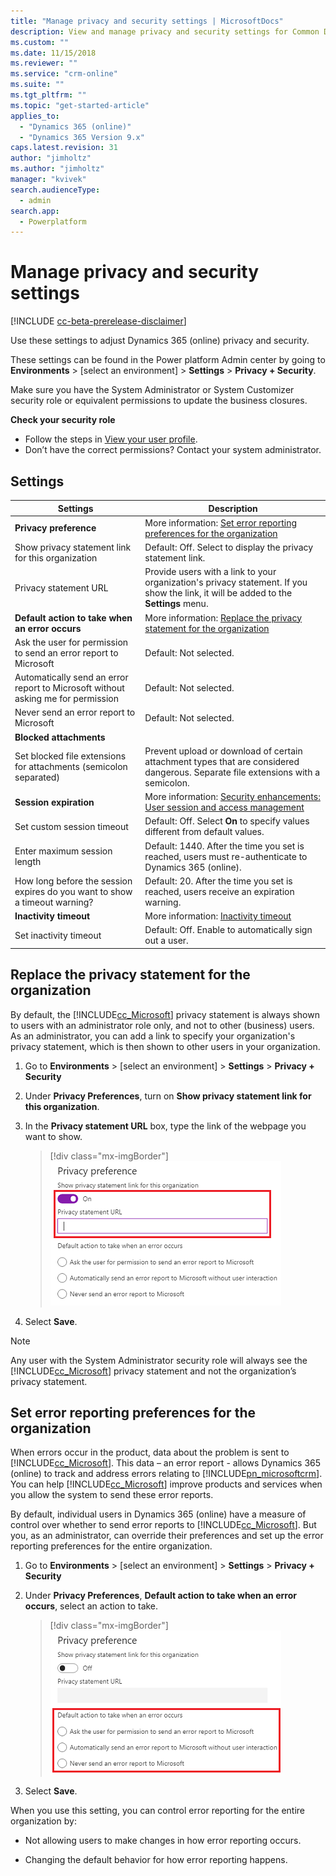 ```yaml
---
title: "Manage privacy and security settings | MicrosoftDocs"
description: View and manage privacy and security settings for Common Data Service for Apps.
ms.custom: ""
ms.date: 11/15/2018
ms.reviewer: ""
ms.service: "crm-online"
ms.suite: ""
ms.tgt_pltfrm: ""
ms.topic: "get-started-article"
applies_to: 
  - "Dynamics 365 (online)"
  - "Dynamics 365 Version 9.x"
caps.latest.revision: 31
author: "jimholtz"
ms.author: "jimholtz"
manager: "kvivek"
search.audienceType: 
  - admin
search.app: 
  - Powerplatform
---
```

# Manage privacy and security settings

[!INCLUDE [cc-beta-prerelease-disclaimer](../includes/cc-beta-prerelease-disclaimer.md)]

Use these settings to adjust Dynamics 365 (online) privacy and security.

These settings can be found in the Power platform Admin center by going to **Environments** > [select an environment] > **Settings** > **Privacy + Security**.

Make sure you have the System Administrator or System Customizer security role or equivalent permissions to update the business closures.

**Check your security role**

- Follow the steps in [View your user profile](https://docs.microsoft.com/dynamics365/customer-engagement/basics/view-your-user-profile).
- Don’t have the correct permissions? Contact your system administrator.

## Settings

|Settings|Description|  
|--------------|-----------------|  
|**Privacy preference**|More information: [Set error reporting preferences for the organization](#set-error-reporting-preferences-for-the-organization)|  
|Show privacy statement link for this organization|Default: Off. Select to display the privacy statement link.|  
|Privacy statement URL|Provide users with a link to your organization's privacy statement. If you show the link, it will be added to the **Settings** menu.| 
|**Default action to take when an error occurs**|More information: [Replace the privacy statement for the organization](#replace-the-privacy-statement-for-the-organization) |
|Ask the user for permission to send an error report to Microsoft|Default: Not selected. |  
|Automatically send an error report to Microsoft without asking me for permission|Default: Not selected.  |  
|Never send an error report to Microsoft|Default: Not selected. |  
|**Blocked attachments**| |
|Set blocked file extensions for attachments (semicolon separated)|Prevent upload or download of certain attachment types that are considered dangerous. Separate file extensions with a semicolon.|
|**Session expiration**|More information: [Security enhancements: User session and access management](https://docs.microsoft.com/dynamics365/customer-engagement/admin/user-session-management)|  
|Set custom session timeout|Default: Off. Select **On** to specify values different from default values.|
|Enter maximum session length|Default: 1440. After the time you set is reached, users must re-authenticate to Dynamics 365 (online).|  
|How long before the session expires do you want to show a timeout warning?|Default: 20. After the time you set is reached, users receive an expiration warning.|  
|**Inactivity timeout**|More information: [Inactivity timeout](https://docs.microsoft.com/dynamics365/customer-engagement/admin/user-session-management#inactivity-timeout) |  
|Set inactivity timeout|Default: Off. Enable to automatically sign out a user. |  

## Replace the privacy statement for the organization  
 By default, the [!INCLUDE[cc_Microsoft](../includes/cc-microsoft.md)] privacy statement is always shown to users with an administrator role only, and not to other (business) users. As an administrator, you can add a link to specify your organization's privacy statement, which is then shown to other users in your organization.  
  
1. Go to **Environments** > [select an environment] > **Settings** > **Privacy + Security**
  
2. Under **Privacy Preferences**, turn on **Show privacy statement link for this organization**.
  
3. In the **Privacy statement URL** box, type the link of the webpage you want to show.  
  
   > [!div class="mx-imgBorder"] 
   > ![Replace privacy statement for the organization](media/privacy-preference-statement75.png "Replace privacy statement for the organization")
  
4. Select **Save**.  
  
> [!NOTE]
>  Any user with the System Administrator security role will always see the [!INCLUDE[cc_Microsoft](../includes/cc-microsoft.md)] privacy statement and not the organization’s privacy statement.


## Set error reporting preferences for the organization 
 When errors occur in the product, data about the problem is sent to [!INCLUDE[cc_Microsoft](../includes/cc-microsoft.md)]. This data – an error report - allows Dynamics 365 (online) to track and address errors relating to [!INCLUDE[pn_microsoftcrm](../includes/pn-microsoftcrm.md)]. You can help [!INCLUDE[cc_Microsoft](../includes/cc-microsoft.md)] improve products and services when you allow the system to send these error reports.  
  
 By default, individual users in Dynamics 365 (online) have a measure of control over whether to send error reports to [!INCLUDE[cc_Microsoft](../includes/cc-microsoft.md)]. But you, as an administrator, can override their preferences and set up the error reporting preferences for the entire organization.  
  
1. Go to **Environments** > [select an environment] > **Settings** > **Privacy + Security**
  
2. Under **Privacy Preferences**, **Default action to take when an error occurs**, select an action to take. 
  
   > [!div class="mx-imgBorder"] 
   > ![Select error notification preferences for users](media/privacy-preference-error-notifications75.png "Select error notification preferences for users")
 
3. Select **Save**. 

When you use this setting, you can control error reporting for the entire organization by:  
  
-   Not allowing users to make changes in how error reporting occurs.  
  
-   Changing the default behavior for how error reporting happens.  
  